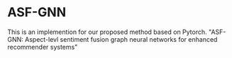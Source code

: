 # ASF-GNN
This is an implemention for our proposed method based on Pytorch. "ASF-GNN: Aspect-levl sentiment fusion graph neural networks for enhanced recommender systems"
